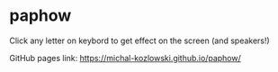 # paphow

Click any letter on keybord to get effect on the screen (and speakers!)

GitHub pages link: https://michal-kozlowski.github.io/paphow/
